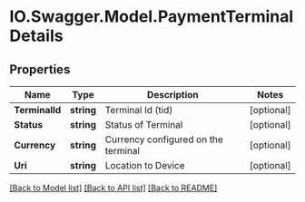 # IO.Swagger.Model.PaymentTerminalDetails
## Properties

Name | Type | Description | Notes
------------ | ------------- | ------------- | -------------
**TerminalId** | **string** | Terminal Id (tid) | [optional] 
**Status** | **string** | Status of Terminal | [optional] 
**Currency** | **string** | Currency configured on the terminal | [optional] 
**Uri** | **string** | Location to Device | [optional] 

[[Back to Model list]](../README.md#documentation-for-models) [[Back to API list]](../README.md#documentation-for-api-endpoints) [[Back to README]](../README.md)

